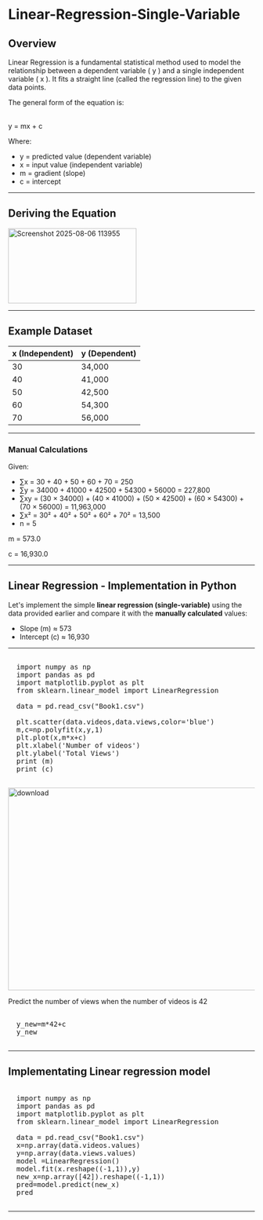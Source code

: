 # Linear-Regression-Single-Variable

## Overview

Linear Regression is a fundamental statistical method used to model the relationship between a dependent variable \( y \) and a single independent variable \( x \). It fits a straight line (called the regression line) to the given data points.

The general form of the equation is:

\
y = mx + c


Where:

-  y  = predicted value (dependent variable)  
-  x  = input value (independent variable)  
-  m  = gradient (slope)  
-  c  = intercept  

---

## Deriving the Equation


<img width="262" height="153" alt="Screenshot 2025-08-06 113955" src="https://github.com/user-attachments/assets/6cc86553-0232-4689-b968-7e7358ab4a8f" />

---

## Example Dataset

| x (Independent) | y (Dependent) |
|-----------------|---------------|
| 30              | 34,000        |
| 40              | 41,000        |
| 50              | 42,500        |
| 60              | 54,300        |
| 70              | 56,000        |

---

### Manual Calculations

Given:
- ∑x = 30 + 40 + 50 + 60 + 70 = 250  
- ∑y = 34000 + 41000 + 42500 + 54300 + 56000 = 227,800  
- ∑xy = (30 × 34000) + (40 × 41000) + (50 × 42500) + (60 × 54300) + (70 × 56000) = 11,963,000  
- ∑x² = 30² + 40² + 50² + 60² + 70² = 13,500  
- n = 5  

m   = 573.0


c = 16,930.0

---

## Linear Regression - Implementation in Python

Let's implement the simple **linear regression (single-variable)** using the data provided earlier and compare it with the **manually calculated** values:

- Slope (m) ≈ 573  
- Intercept (c) ≈ 16,930

---
<pre lang="markdown"> 
  import numpy as np
  import pandas as pd 
  import matplotlib.pyplot as plt 
  from sklearn.linear_model import LinearRegression 
  
  data = pd.read_csv("Book1.csv") 
  
  plt.scatter(data.videos,data.views,color='blue')
  m,c=np.polyfit(x,y,1)
  plt.plot(x,m*x+c)
  plt.xlabel('Number of videos')
  plt.ylabel('Total Views')
  print (m)
  print (c)
   </pre>
  
<img width="569" height="413" alt="download" src="https://github.com/user-attachments/assets/d778a9fd-360e-43cd-af3e-f95a47c8c5f2" />

Predict the number of views when the number of videos is 42

<pre lang="markdown"> 
  y_new=m*42+c
  y_new
   </pre>

---

## Implementating Linear regression model
<pre lang="markdown"> 
  import numpy as np
  import pandas as pd 
  import matplotlib.pyplot as plt 
  from sklearn.linear_model import LinearRegression 
  
  data = pd.read_csv("Book1.csv") 
  x=np.array(data.videos.values)
  y=np.array(data.views.values)
  model =LinearRegression()
  model.fit(x.reshape((-1,1)),y)
  new_x=np.array([42]).reshape((-1,1))
  pred=model.predict(new_x)
  pred
   </pre>


---
